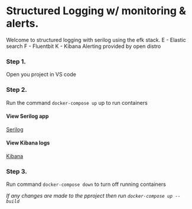 # Structured Logging w/ monitoring & alerts.
Welcome to structured logging with serilog using the efk stack. 
E - Elastic search
F - Fluentbit
K - Kibana
Alerting provided by open distro

### Step 1. 
Open you project in VS code

### Step 2.
Run the command `docker-compose up` up to run containers

#### View Serilog app
[Serilog](http://localhost:80/)

#### View Kibana logs
[Kibana](http://localhost:5601/)

### Step 3.
Run command `docker-compose down` to turn off running containers

*If any changes are made to the pproject then run `docker-compose up --build`*